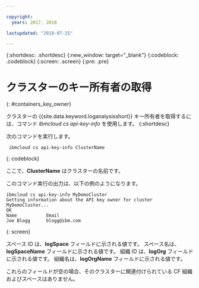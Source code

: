 ```yaml
---

copyright:
  years: 2017, 2018

lastupdated: "2018-07-25"

---
```


{:shortdesc: .shortdesc}
{:new_window: target="_blank"}
{:codeblock: .codeblock}
{:screen: .screen}
{:pre: .pre}


# クラスターのキー所有者の取得
{: #containers_key_owner}

クラスターの {{site.data.keyword.loganalysisshort}} キー所有者を取得するには、コマンド *ibmcloud cs api-key-info* を使用します。
{:shortdesc}

次のコマンドを実行します。

```
 ibmcloud cs api-key-info ClusterName
```
{: codeblock}

ここで、**ClusterName** はクラスターの名前です。


このコマンド実行の出力は、以下の例のようになります。

```
ibmcloud cs api-key-info MyDemoCluster
Getting information about the API key owner for cluster MyDemoCluster...
OK
Name           Email   
Joe Blogg      blogg@ibm.com   
```
{: screen}

スペース ID は、**logSpace** フィールドに示される値です。
スペース名は、**logSpaceName** フィールドに示される値です。
組織 ID は、**logOrg** フィールドに示される値です。
組織名は、**logOrgName** フィールドに示される値です。

これらのフィールドが空の場合、そのクラスターに関連付けられている CF 組織およびスペースはありません。



